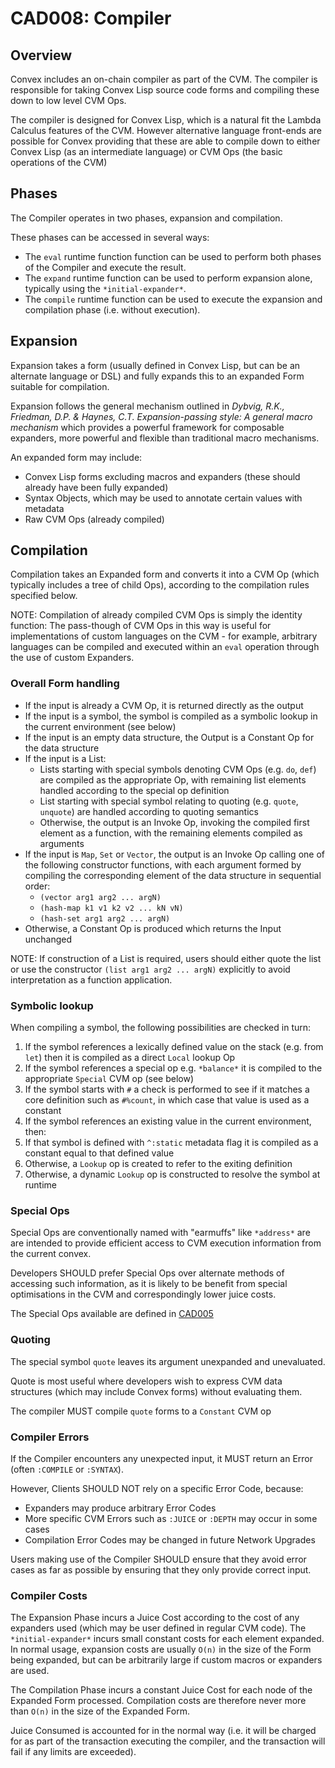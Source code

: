 # CAD008: Compiler

## Overview

Convex includes an on-chain compiler as part of the CVM. The compiler is responsible for taking Convex Lisp source code forms and compiling these down to low level CVM Ops.

The compiler is designed for Convex Lisp, which is a natural fit the Lambda Calculus features of the CVM. However alternative language front-ends are possible for Convex providing that these are able to compile down to either Convex Lisp (as an intermediate language) or CVM Ops (the basic operations of the CVM)

## Phases

The Compiler operates in two phases, expansion and compilation.

These phases can be accessed in several ways:
- The `eval` runtime function function can be used to perform both phases of the Compiler and execute the result.
- The `expand` runtime function can be used to perform expansion alone, typically using the `*initial-expander*`.
- The `compile` runtime function can be used to execute the expansion and compilation phase (i.e. without execution).

## Expansion

Expansion takes a form (usually defined in Convex Lisp, but can be an alternate language or DSL) and fully expands this to an expanded Form suitable for compilation.

Expansion follows the general mechanism outlined in *Dybvig, R.K., Friedman, D.P. & Haynes, C.T. Expansion-passing style: A general macro mechanism* which provides a powerful framework for composable expanders, more powerful and flexible than traditional macro mechanisms.

An expanded form may include:
- Convex Lisp forms excluding macros and expanders (these should already have been fully expanded)
- Syntax Objects, which may be used to annotate certain values with metadata
- Raw CVM Ops (already compiled)

## Compilation

Compilation takes an Expanded form and converts it into a CVM Op (which typically includes a tree of child Ops), according to the compilation rules specified below.

NOTE: Compilation of already compiled CVM Ops is simply the identity function: The pass-though of CVM Ops in this way is useful for implementations of custom languages on the CVM - for example, arbitrary languages can be compiled and executed within an `eval` operation through the use of custom Expanders.

### Overall Form handling

- If the input is already a CVM Op, it is returned directly as the output
- If the input is a symbol, the symbol is compiled as a symbolic lookup in the current environment (see below)
- If the input is an empty data structure, the Output is a Constant Op for the data structure
- If the input is a List:
  - Lists starting with special symbols denoting CVM Ops (e.g. `do`, `def`) are compiled as the appropriate Op, with remaining list elements handled according to the special op definition
  - List starting with special symbol relating to quoting (e.g. `quote`, `unquote`) are handled according to quoting semantics  
  - Otherwise, the output is an Invoke Op, invoking the compiled first element as a function, with the remaining elements compiled as arguments
- If the input is `Map`, `Set` or `Vector`, the output is an Invoke Op calling one of the following constructor functions, with each argument formed by compiling the corresponding element of the data structure in sequential order:
  - `(vector arg1 arg2 ... argN)`
  - `(hash-map k1 v1 k2 v2 ... kN vN)`
  - `(hash-set arg1 arg2 ... argN)`
- Otherwise, a Constant Op is produced which returns the Input unchanged

NOTE: If construction of a List is required, users should either quote the list or use the constructor `(list arg1 arg2 ... argN)` explicitly to avoid interpretation as a function application.

### Symbolic lookup

When compiling a symbol, the following possibilities are checked in turn:
1. If the symbol references a lexically defined value on the stack (e.g. from `let`) then it is compiled as a direct `Local` lookup Op
2. If the symbol references a special op e.g. `*balance*` it is compiled to the appropriate `Special` CVM op (see below)
3. If the symbol starts with `#` a check is performed to see if it matches a core definition such as `#%count`, in which case that value is used as a constant
4. If the symbol references an existing value in the current environment, then:
  1. If that symbol is defined with `^:static` metadata flag it is compiled as a constant equal to that defined value
  2. Otherwise, a `Lookup` op is created to refer to the exiting definition
5. Otherwise, a dynamic `Lookup` op is constructed to resolve the symbol at runtime

### Special Ops

Special Ops are conventionally named with "earmuffs" like `*address*` are are intended to provide efficient access to CVM execution information from the current convex. 

Developers SHOULD prefer Special Ops over alternate methods of accessing such information, as it is likely to be benefit from special optimisations in the CVM and correspondingly lower juice costs.

The Special Ops available are defined in [CAD005](../005_cvmex/README.md)

### Quoting

The special symbol `quote` leaves its argument unexpanded and unevaluated.

Quote is most useful where developers wish to express CVM data structures (which may include Convex forms) without evaluating them.

The compiler MUST compile `quote` forms to a `Constant` CVM op

### Compiler Errors

If the Compiler encounters any unexpected input, it MUST return an Error (often `:COMPILE` or `:SYNTAX`). 

However, Clients SHOULD NOT rely on a specific Error Code, because:
- Expanders may produce arbitrary Error Codes
- More specific CVM Errors such as `:JUICE` or `:DEPTH` may occur in some cases
- Compilation Error Codes may be changed in future Network Upgrades

Users making use of the Compiler SHOULD ensure that they avoid error cases as far as possible by ensuring that they only provide correct input.

### Compiler Costs

The Expansion Phase incurs a Juice Cost according to the cost of any expanders used (which may be user defined in regular CVM code). The `*initial-expander*` incurs small constant costs for each element expanded. In normal usage, expansion costs are usually `O(n)` in the size of the Form being expanded, but can be arbitrarily large if custom macros or expanders are used.

The Compilation Phase incurs a constant Juice Cost for each node of the Expanded Form processed. Compilation costs are therefore never more than `O(n)` in the size of the Expanded Form.

Juice Consumed is accounted for in the normal way (i.e. it will be charged for as part of the transaction executing the compiler, and the transaction will fail if any limits are exceeded). 

